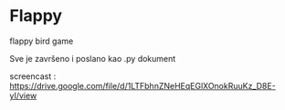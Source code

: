 # Flappy
flappy bird game

Sve je završeno i poslano kao .py dokument

screencast : https://drive.google.com/file/d/1LTFbhnZNeHEqEGlXOnokRuuKz_D8E-yI/view

